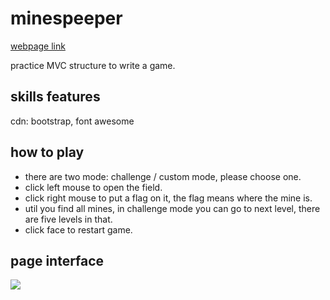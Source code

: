 # minespeeper
[webpage link](https://jane0819tw.github.io/minespeeper/)

practice MVC structure to write a game. 

## skills features
cdn: bootstrap, font awesome

## how to play 
* there are two mode: challenge / custom mode, please choose one. 
* click left mouse to open the field.
* click right mouse to put a flag on it, the flag means where the mine is. 
* util you find all mines, in challenge mode you can go to next level, there are five levels in that.
* click face to restart game.
## page interface
![](https://i.imgur.com/LCRbnHD.png)
